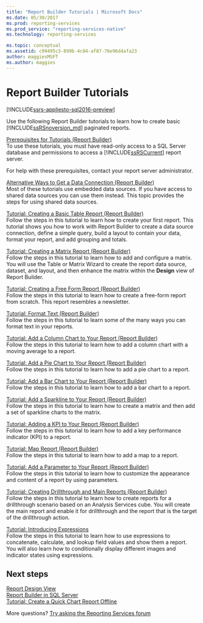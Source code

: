 ```yaml
---
title: "Report Builder Tutorials | Microsoft Docs"
ms.date: 05/30/2017
ms.prod: reporting-services
ms.prod_service: "reporting-services-native"
ms.technology: reporting-services

ms.topic: conceptual
ms.assetid: c99495c3-899b-4c84-af87-76e96d4afa23
author: maggiesMSFT
ms.author: maggies
---
```

# Report Builder Tutorials

[!INCLUDE[ssrs-appliesto-sql2016-preview](../includes/ssrs-appliesto-sql2016-preview.md)]

Use the following Report Builder tutorials to learn how to create basic [!INCLUDE[ssRSnoversion_md](../includes/ssrsnoversion-md.md)] paginated reports.  
  
[Prerequisites for Tutorials &#40;Report Builder&#41;](../reporting-services/prerequisites-for-tutorials-report-builder.md)  
To use these tutorials, you must have read-only access to a SQL Server database and permissions to access a [!INCLUDE[ssRSCurrent](../includes/ssrscurrent-md.md)] report server.  
  
For help with these prerequisites, contact your report server administrator.  
  
[Alternative Ways to Get a Data Connection &#40;Report Builder&#41;](../reporting-services/alternative-ways-to-get-a-data-connection-report-builder.md)  
Most of these tutorials use embedded data sources. If you have access to shared data sources you can use them instead. This topic provides the steps for using shared data sources.  
  
[Tutorial: Creating a Basic Table Report &#40;Report Builder&#41;](../reporting-services/tutorial-creating-a-basic-table-report-report-builder.md)  
Follow the steps in this tutorial to learn how to create your first report. This tutorial shows you how to work with Report Builder to create a data source connection, define a simple query, build a layout to contain your data, format your report, and add grouping and totals.  
  
[Tutorial: Creating a Matrix Report &#40;Report Builder&#41;](../reporting-services/tutorial-creating-a-matrix-report-report-builder.md)  
Follow the steps in this tutorial to learn how to add and configure a matrix. You will use the Table or Matrix Wizard to create the report data source, dataset, and layout, and then enhance the matrix within the **Design** view of Report Builder.  
  
[Tutorial: Creating a Free Form Report &#40;Report Builder&#41;](../reporting-services/tutorial-creating-a-free-form-report-report-builder.md)  
Follow the steps in this tutorial to learn how to create a free-form report from scratch. This report resembles a newsletter.  
  
[Tutorial: Format Text &#40;Report Builder&#41;](../reporting-services/tutorial-format-text-report-builder.md)  
Follow the steps in this tutorial to learn some of the many ways you can format text in your reports.  
  
[Tutorial: Add a Column Chart to Your Report &#40;Report Builder&#41;](../reporting-services/tutorial-add-a-column-chart-to-your-report-report-builder.md)  
Follow the steps in this tutorial to learn how to add a column chart with a moving average to a report.  
  
[Tutorial: Add a Pie Chart to Your Report &#40;Report Builder&#41;](../reporting-services/tutorial-add-a-pie-chart-to-your-report-report-builder.md)  
Follow the steps in this tutorial to learn how to add a pie chart to a report.  
  
[Tutorial: Add a Bar Chart to Your Report &#40;Report Builder&#41;](../reporting-services/tutorial-add-a-bar-chart-to-your-report-report-builder.md)  
Follow the steps in this tutorial to learn how to add a bar chart to a report.  
  
[Tutorial: Add a Sparkline to Your Report &#40;Report Builder&#41;](../reporting-services/tutorial-add-a-sparkline-to-your-report-report-builder.md)  
Follow the steps in this tutorial to learn how to create a matrix and then add a set of sparkline charts to the matrix.  
  
[Tutorial: Adding a KPI to Your Report &#40;Report Builder&#41;](../reporting-services/tutorial-adding-a-kpi-to-your-report-report-builder.md)  
Follow the steps in this tutorial to learn how to add a key performance indicator (KPI) to a report.  
  
[Tutorial: Map Report &#40;Report Builder&#41;](../reporting-services/tutorial-map-report-report-builder.md)  
Follow the steps in this tutorial to learn how to add a map to a report.  
  
[Tutorial: Add a Parameter to Your Report &#40;Report Builder&#41;](../reporting-services/tutorial-add-a-parameter-to-your-report-report-builder.md)  
Follow the steps in this tutorial to learn how to customize the appearance and content of a report by using parameters.  
  
[Tutorial: Creating Drillthrough and Main Reports &#40;Report Builder&#41;](../reporting-services/tutorial-creating-drillthrough-and-main-reports-report-builder.md)  
Follow the steps in this tutorial to learn how to create reports for a drillthrough scenario based on an Analysis Services cube. You will create the main report and enable it for drillthrough and the report that is the target of the drillthrough action.  
  
[Tutorial: Introducing Expressions](../reporting-services/tutorial-introducing-expressions.md)  
Follow the steps in this tutorial to learn how to use expressions to concatenate, calculate, and lookup field values and show them a report. You will also learn how to conditionally display different images and indicator states using expressions.  

## Next steps

[Report Design View](../reporting-services/report-builder/report-design-view-report-builder.md)  
[Report Builder in SQL Server](../reporting-services/report-builder/report-builder-in-sql-server-2016.md)  
[Tutorial: Create a Quick Chart Report Offline](../reporting-services/report-builder/tutorial-create-a-quick-chart-report-offline-report-builder.md)  

More questions? [Try asking the Reporting Services forum](https://go.microsoft.com/fwlink/?LinkId=620231)
